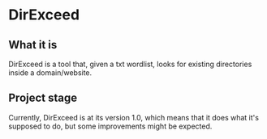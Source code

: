 # DirExceed

## What it is

DirExceed is a tool that, given a txt wordlist, looks for existing directories inside a domain/website.

## Project stage

Currently, DirExceed is at its version 1.0, which means that it does what it's supposed to do, but some improvements might be expected.
